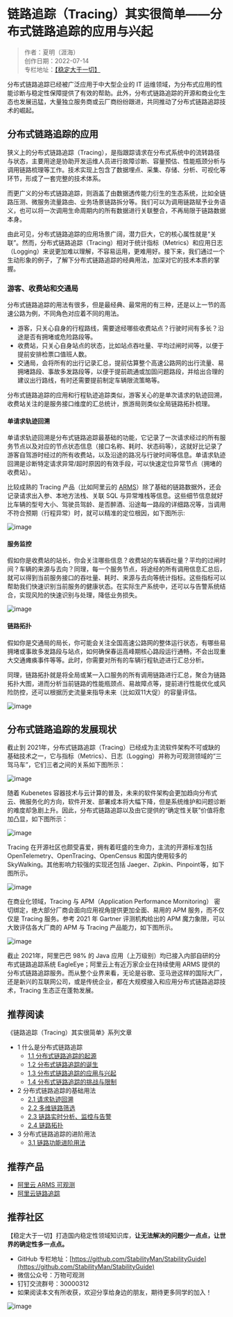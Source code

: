 # 链路追踪（Tracing）其实很简单——分布式链路追踪的应用与兴起

> 作者：夏明（涯海）    
> 创作日期：2022-07-14  
> 专栏地址：[【稳定大于一切】](https://github.com/StabilityMan/StabilityGuide)  

分布式链路追踪已经被广泛应用于中大型企业的 IT 运维领域，为分布式应用的性能诊断与稳定性保障提供了有效的帮助。此外，分布式链路追踪的开源和商业化生态也发展迅猛，大量独立服务商或云厂商纷纷跟进，共同推动了分布式链路追踪技术的崛起。

## 分布式链路追踪的应用
狭义上的分布式链路追踪（Tracing），是指跟踪请求在分布式系统中的流转路径与状态，主要用途是协助开发运维人员进行故障诊断、容量预估、性能瓶颈分析与调用链路梳理等工作。技术实现上包含了数据埋点、采集、存储、分析、可视化等环节，形成了一套完整的技术体系。

而更广义的分布式链路追踪，则涵盖了由数据透传能力衍生的生态系统，比如全链路压测、微服务流量路由、业务场景链路拆分等。我们可以为调用链路赋予业务语义，也可以将一次调用生命周期内的所有数据进行关联整合，不再局限于链路数据本身。

由此可见，分布式链路追踪的应用场景广阔，潜力巨大，它的核心属性就是“关联”。然而，分布式链路追踪（Tracing）相对于统计指标（Metrics）和应用日志（Logging）来说更加难以理解，不容易运用，更难用好。接下来，我们通过一个生动形象的例子，了解下分布式链路追踪的经典用法，加深对它的技术本质的掌握。

### 游客、收费站和交通局
分布式链路追踪的用法有很多，但是最经典、最常用的有三种，还是以上一节的高速公路为例，不同角色对应着不同的用法。

* 游客，只关心自身的行程路线，需要途经哪些收费站点？行驶时间有多长？沿途是否有拥堵或危险路段等。
* 收费站，只关心自身站点的状态，比如站点吞吐量、平均过闸时间等，以便于提前安排检票口值班人数。
* 交通局，会将所有的出行记录汇总，提前估算整个高速公路网的出行流量、易拥堵路段、事故多发路段等，以便于提前疏通或加固问题路段，并给出合理的建议出行路线，有时还需要提前制定车辆限流策略等。

分布式链路追踪的应用和行程轨迹追踪类似，游客关心的是单次请求的轨迹回溯，收费站关注的是服务接口维度的汇总统计，旅游局则类似全局链路拓扑梳理。

#### 单请求轨迹回溯
单请求轨迹回溯是分布式链路追踪最基础的功能，它记录了一次请求经过的所有服务节点以及对应的节点状态信息（接口名称、耗时、状态码等），这就好比记录了游客自驾游时经过的所有收费站，以及沿途的路况与行驶时间等信息。单请求轨迹回溯是诊断特定请求异常/超时原因的有效手段，可以快速定位异常节点（拥堵的收费站）。

比较成熟的 Tracing 产品（比如阿里云的 [ARMS](https://help.aliyun.com/document_detail/64995.html)）除了基础的链路数据外，还会记录请求出入参、本地方法栈、关联 SQL 与异常堆栈等信息。这些细节信息就好比车辆的型号大小、驾驶员驾龄、是否醉酒、沿途每一路段的详细路况等，当调用不符合预期（行程异常）时，就可以精准的定位根因，如下图所示:

![image](image2/链路兴起_1.png)


#### 服务监控
假如你是收费站的站长，你会关注哪些信息？收费站的车辆吞吐量？平均的过闸时间？车辆的来源与去向？同理，每一个服务节点，将途经的所有调用信息汇总后，就可以得到当前服务接口的吞吐量、耗时、来源与去向等统计指标。这些指标可以帮助我们快速识别当前服务的健康状态。在实际生产系统中，还可以与告警系统结合，实现风险的快速识别与处理，降低业务损失。

![image](image2/链路兴起_2.png)

#### 链路拓扑
假如你是交通局的局长，你可能会关注全国高速公路网的整体运行状态，有哪些易拥堵或事故多发路段与站点，如何确保春运高峰期核心路段运行通畅，不会出现重大交通瘫痪事件等等。此时，你需要对所有的车辆行程轨迹进行汇总分析。

同理，链路拓扑就是将全局或某一入口服务的所有调用链路进行汇总，聚合为链路拓扑大图，进而分析当前链路的性能瓶颈点、易故障点等，提前进行性能优化或风险防控，还可以根据历史流量来指导未来（比如双11大促）的容量评估。

![image](image2/链路兴起_3.png)


## 分布式链路追踪的发展现状
截止到 2021年，分布式链路追踪（Tracing）已经成为主流软件架构不可或缺的基础技术之一，它与指标（Metrics）、日志（Logging）并称为可观测领域的“三驾马车”，它们三者之间的关系如下图所示：

![image](image2/链路兴起_4.png)


随着 Kubenetes 容器技术与云计算的普及，未来的软件架构会更加趋向分布式云、微服务化的方向，软件开发、部署成本将大幅下降，但是系统维护和问题诊断的难度却急剧上升。因此，分布式链路追踪以及由它提供的“确定性关联”价值将愈加凸显，如下图所示：

![image](image2/链路兴起_5.png)

Tracing 在开源社区也颇受喜爱，拥有着旺盛的生命力，主流的开源标准包括 OpenTelemetry、OpenTracing、OpenCensus 和国内使用较多的 SkyWalking。其他影响力较强的实现还包括 Jaeger、Zipkin、Pinpoint等，如下图所示。

![image](image2/链路兴起_6.png)

在商业化领域，Tracing 与 APM（Application Performance Mornitoring） 密切绑定，绝大部分厂商会面向应用视角提供更加全面、易用的 APM 服务，而不仅仅是 Tracing 服务。参考 2021 年 Gartner 评测机构给出的 APM 魔力象限，可以大致评估各大厂商的 APM 与 Tracing 产品能力，如下图所示。

![image](image2/链路兴起_7.png)

截止 2021年，阿里巴巴 98% 的 Java 应用（上万级别）均已接入内部自研的分布式链路追踪系统 EagleEye；阿里云上有近万家企业在持续使用 ARMS 提供的分布式链路追踪服务。而从整个业界来看，无论是谷歌、亚马逊这样的国际大厂，还是新兴的互联网公司，或是传统企业，都在大规模接入和应用分布式链路追踪技术，Tracing 生态正在蓬勃发展。


## 推荐阅读
《链路追踪（Tracing）其实很简单》系列文章

- 1 什么是分布式链路追踪
	- [1.1 分布式链路追踪的起源](./链路追踪其实很简单——分布式链路追踪的起源.md)
	- [1.2 分布式链路追踪的诞生](./链路追踪其实很简单——分布式链路追踪的诞生.md)
	- [1.3 分布式链路追踪的应用与兴起](./链路追踪其实很简单——分布式链路追踪的应用与兴起.md)
	- [1.4 分布式链路追踪的挑战与限制](./链路追踪其实很简单——分布式链路追踪的挑战与限制.md)
- 2 分布式链路追踪的基础用法
	- [2.1 请求轨迹回溯](./链路追踪其实很简单——请求轨迹回溯.md)
	- [2.2 多维链路筛选](./链路追踪其实很简单——多维链路筛选.md)
	- [2.3 链路实时分析、监控与告警](./链路追踪其实很简单——链路实时分析_监控与告警.md)
	- [2.4 链路拓扑](./链路追踪其实很简单——链路拓扑.md)
- 3 分布式链路追踪的进阶用法
	- [3.1 链路功能进阶用法](./链路追踪其实很简单——链路功能进阶用法.md)


## 推荐产品
- [阿里云 ARMS 可观测](https://help.aliyun.com/product/34364.html)
- [阿里云链路追踪](https://help.aliyun.com/document_detail/196681.html)


## 推荐社区
【稳定大于一切】打造国内稳定性领域知识库，**让无法解决的问题少一点点，让世界的确定性多一点点。**

- GitHub 专栏地址：[https://github.com/StabilityMan/StabilityGuide](https://github.com/StabilityMan/StabilityGuide)
- 微信公众号：万物可观测
- 钉钉交流群号：30000312
- 如果阅读本文有所收获，欢迎分享给身边的朋友，期待更多同学的加入！

![image](https://github.com/StabilityMan/StabilityGuide/blob/master/Observability_WeChat.png)